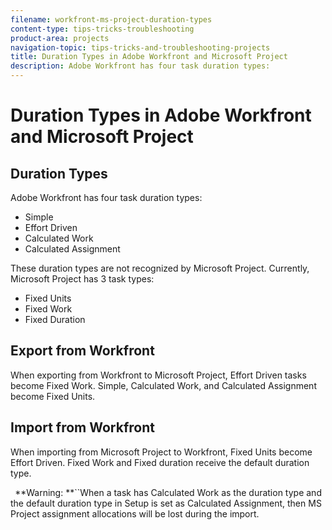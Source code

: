```yaml
---
filename: workfront-ms-project-duration-types
content-type: tips-tricks-troubleshooting
product-area: projects
navigation-topic: tips-tricks-and-troubleshooting-projects
title: Duration Types in Adobe Workfront and Microsoft Project
description: Adobe Workfront has four task duration types:
---
```


# Duration Types in Adobe Workfront and Microsoft Project

## Duration Types

Adobe Workfront has four task duration types:

* Simple
* Effort Driven
* Calculated Work
* Calculated Assignment

These duration types are not recognized by Microsoft Project. Currently, Microsoft Project has 3 task types:

* Fixed Units
* Fixed Work
* Fixed Duration

## Export from Workfront

When exporting from Workfront to Microsoft Project, Effort Driven tasks become Fixed Work. Simple, Calculated Work, and Calculated Assignment become Fixed Units.

## Import from Workfront

When importing from Microsoft Project to Workfront, Fixed Units become Effort Driven. Fixed Work and Fixed duration receive the default duration type.

` `**Warning: **``When a task has Calculated Work as the duration type and the default duration type in Setup is set as Calculated Assignment, then MS Project assignment allocations will be lost during the import.

